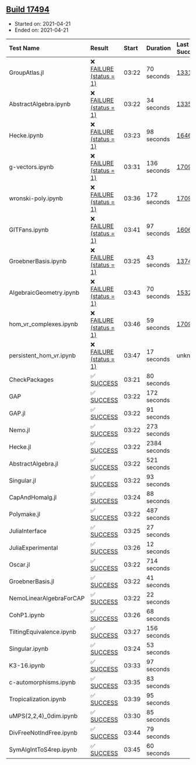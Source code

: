 ## [Build 17494](https://oscarci.mathematik.uni-kl.de/job/oscar/17494/)

* Started on: 2021-04-21
* Ended on: 2021-04-21

| Test Name    | Result | Start | Duration | Last Success | First Failure |
|:-------------|:-------|:------|:---------|:-------------|:--------------|
| GroupAtlas.jl | ❌ [FAILURE (status = 1)](https://oscarci.mathematik.uni-kl.de/job/oscar/17494/artifact/logs/build-17494/GroupAtlas.jl.log) | 03:22 | 70 seconds | [13311](https://oscarci.mathematik.uni-kl.de/job/oscar/13311/) | [13312](https://oscarci.mathematik.uni-kl.de/job/oscar/13312/) |
| AbstractAlgebra.ipynb | ❌ [FAILURE (status = 1)](https://oscarci.mathematik.uni-kl.de/job/oscar/17494/artifact/logs/build-17494/AbstractAlgebra.ipynb.log) | 03:22 | 34 seconds | [13355](https://oscarci.mathematik.uni-kl.de/job/oscar/13355/) | [13356](https://oscarci.mathematik.uni-kl.de/job/oscar/13356/) |
| Hecke.ipynb | ❌ [FAILURE (status = 1)](https://oscarci.mathematik.uni-kl.de/job/oscar/17494/artifact/logs/build-17494/Hecke.ipynb.log) | 03:23 | 98 seconds | [16463](https://oscarci.mathematik.uni-kl.de/job/oscar/16463/) | [16464](https://oscarci.mathematik.uni-kl.de/job/oscar/16464/) |
| g-vectors.ipynb | ❌ [FAILURE (status = 1)](https://oscarci.mathematik.uni-kl.de/job/oscar/17494/artifact/logs/build-17494/g-vectors.ipynb.log) | 03:31 | 136 seconds | [17099](https://oscarci.mathematik.uni-kl.de/job/oscar/17099/) | [17100](https://oscarci.mathematik.uni-kl.de/job/oscar/17100/) |
| wronski-poly.ipynb | ❌ [FAILURE (status = 1)](https://oscarci.mathematik.uni-kl.de/job/oscar/17494/artifact/logs/build-17494/wronski-poly.ipynb.log) | 03:36 | 172 seconds | [17098](https://oscarci.mathematik.uni-kl.de/job/oscar/17098/) | [17099](https://oscarci.mathematik.uni-kl.de/job/oscar/17099/) |
| GITFans.ipynb | ❌ [FAILURE (status = 1)](https://oscarci.mathematik.uni-kl.de/job/oscar/17494/artifact/logs/build-17494/GITFans.ipynb.log) | 03:41 | 97 seconds | [16068](https://oscarci.mathematik.uni-kl.de/job/oscar/16068/) | [16069](https://oscarci.mathematik.uni-kl.de/job/oscar/16069/) |
| GroebnerBasis.ipynb | ❌ [FAILURE (status = 1)](https://oscarci.mathematik.uni-kl.de/job/oscar/17494/artifact/logs/build-17494/GroebnerBasis.ipynb.log) | 03:25 | 43 seconds | [13748](https://oscarci.mathematik.uni-kl.de/job/oscar/13748/) | [13749](https://oscarci.mathematik.uni-kl.de/job/oscar/13749/) |
| AlgebraicGeometry.ipynb | ❌ [FAILURE (status = 1)](https://oscarci.mathematik.uni-kl.de/job/oscar/17494/artifact/logs/build-17494/AlgebraicGeometry.ipynb.log) | 03:43 | 70 seconds | [15322](https://oscarci.mathematik.uni-kl.de/job/oscar/15322/) | [15323](https://oscarci.mathematik.uni-kl.de/job/oscar/15323/) |
| hom_vr_complexes.ipynb | ❌ [FAILURE (status = 1)](https://oscarci.mathematik.uni-kl.de/job/oscar/17494/artifact/logs/build-17494/hom_vr_complexes.ipynb.log) | 03:46 | 59 seconds | [17099](https://oscarci.mathematik.uni-kl.de/job/oscar/17099/) | [17100](https://oscarci.mathematik.uni-kl.de/job/oscar/17100/) |
| persistent_hom_vr.ipynb | ❌ [FAILURE (status = 1)](https://oscarci.mathematik.uni-kl.de/job/oscar/17494/artifact/logs/build-17494/persistent_hom_vr.ipynb.log) | 03:47 | 17 seconds | unknown | unknown |
| CheckPackages | ✅ [SUCCESS](https://oscarci.mathematik.uni-kl.de/job/oscar/17494/artifact/logs/build-17494/CheckPackages.log) | 03:21 | 80 seconds |  |  |
| GAP | ✅ [SUCCESS](https://oscarci.mathematik.uni-kl.de/job/oscar/17494/artifact/logs/build-17494/GAP.log) | 03:22 | 172 seconds |  |  |
| GAP.jl | ✅ [SUCCESS](https://oscarci.mathematik.uni-kl.de/job/oscar/17494/artifact/logs/build-17494/GAP.jl.log) | 03:22 | 91 seconds |  |  |
| Nemo.jl | ✅ [SUCCESS](https://oscarci.mathematik.uni-kl.de/job/oscar/17494/artifact/logs/build-17494/Nemo.jl.log) | 03:22 | 273 seconds |  |  |
| Hecke.jl | ✅ [SUCCESS](https://oscarci.mathematik.uni-kl.de/job/oscar/17494/artifact/logs/build-17494/Hecke.jl.log) | 03:22 | 2384 seconds |  |  |
| AbstractAlgebra.jl | ✅ [SUCCESS](https://oscarci.mathematik.uni-kl.de/job/oscar/17494/artifact/logs/build-17494/AbstractAlgebra.jl.log) | 03:22 | 521 seconds |  |  |
| Singular.jl | ✅ [SUCCESS](https://oscarci.mathematik.uni-kl.de/job/oscar/17494/artifact/logs/build-17494/Singular.jl.log) | 03:22 | 93 seconds |  |  |
| CapAndHomalg.jl | ✅ [SUCCESS](https://oscarci.mathematik.uni-kl.de/job/oscar/17494/artifact/logs/build-17494/CapAndHomalg.jl.log) | 03:24 | 88 seconds |  |  |
| Polymake.jl | ✅ [SUCCESS](https://oscarci.mathematik.uni-kl.de/job/oscar/17494/artifact/logs/build-17494/Polymake.jl.log) | 03:22 | 487 seconds |  |  |
| JuliaInterface | ✅ [SUCCESS](https://oscarci.mathematik.uni-kl.de/job/oscar/17494/artifact/logs/build-17494/JuliaInterface.log) | 03:25 | 27 seconds |  |  |
| JuliaExperimental | ✅ [SUCCESS](https://oscarci.mathematik.uni-kl.de/job/oscar/17494/artifact/logs/build-17494/JuliaExperimental.log) | 03:26 | 12 seconds |  |  |
| Oscar.jl | ✅ [SUCCESS](https://oscarci.mathematik.uni-kl.de/job/oscar/17494/artifact/logs/build-17494/Oscar.jl.log) | 03:22 | 714 seconds |  |  |
| GroebnerBasis.jl | ✅ [SUCCESS](https://oscarci.mathematik.uni-kl.de/job/oscar/17494/artifact/logs/build-17494/GroebnerBasis.jl.log) | 03:22 | 41 seconds |  |  |
| NemoLinearAlgebraForCAP | ✅ [SUCCESS](https://oscarci.mathematik.uni-kl.de/job/oscar/17494/artifact/logs/build-17494/NemoLinearAlgebraForCAP.log) | 03:22 | 22 seconds |  |  |
| CohP1.ipynb | ✅ [SUCCESS](https://oscarci.mathematik.uni-kl.de/job/oscar/17494/artifact/logs/build-17494/CohP1.ipynb.log) | 03:26 | 68 seconds |  |  |
| TiltingEquivalence.ipynb | ✅ [SUCCESS](https://oscarci.mathematik.uni-kl.de/job/oscar/17494/artifact/logs/build-17494/TiltingEquivalence.ipynb.log) | 03:27 | 156 seconds |  |  |
| Singular.ipynb | ✅ [SUCCESS](https://oscarci.mathematik.uni-kl.de/job/oscar/17494/artifact/logs/build-17494/Singular.ipynb.log) | 03:24 | 53 seconds |  |  |
| K3-16.ipynb | ✅ [SUCCESS](https://oscarci.mathematik.uni-kl.de/job/oscar/17494/artifact/logs/build-17494/K3-16.ipynb.log) | 03:33 | 97 seconds |  |  |
| c-automorphisms.ipynb | ✅ [SUCCESS](https://oscarci.mathematik.uni-kl.de/job/oscar/17494/artifact/logs/build-17494/c-automorphisms.ipynb.log) | 03:35 | 83 seconds |  |  |
| Tropicalization.ipynb | ✅ [SUCCESS](https://oscarci.mathematik.uni-kl.de/job/oscar/17494/artifact/logs/build-17494/Tropicalization.ipynb.log) | 03:39 | 95 seconds |  |  |
| uMPS(2,2,4)_0dim.ipynb | ✅ [SUCCESS](https://oscarci.mathematik.uni-kl.de/job/oscar/17494/artifact/logs/build-17494/uMPS-2-2-4-_0dim.ipynb.log) | 03:30 | 85 seconds |  |  |
| DivFreeNotIndFree.ipynb | ✅ [SUCCESS](https://oscarci.mathematik.uni-kl.de/job/oscar/17494/artifact/logs/build-17494/DivFreeNotIndFree.ipynb.log) | 03:44 | 79 seconds |  |  |
| SymAlgIntToS4rep.ipynb | ✅ [SUCCESS](https://oscarci.mathematik.uni-kl.de/job/oscar/17494/artifact/logs/build-17494/SymAlgIntToS4rep.ipynb.log) | 03:45 | 60 seconds |  |  |
